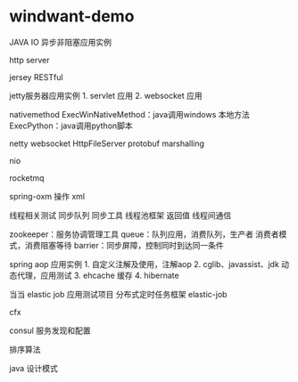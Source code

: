 # windwant-demo

JAVA IO 异步非阻塞应用实例

http server

jersey RESTful

jetty服务器应用实例 1. servlet 应用  2. websocket 应用

nativemethod ExecWinNativeMethod：java调用windows 本地方法  ExecPython：java调用python脚本

netty websocket HttpFileServer  protobuf  marshalling

nio

rocketmq

spring-oxm 操作 xml


线程相关测试 同步队列 同步工具 线程池框架 返回值 线程间通信

zookeeper：服务协调管理工具 queue：队列应用，消费队列，生产者 消费者模式，消费阻塞等待 barrier：同步屏障，控制同时到达同一条件

spring aop 应用实例 1. 自定义注解及使用，注解aop 2. cglib、javassist、jdk 动态代理，应用测试 3. ehcache 缓存  4. hibernate

当当 elastic job 应用测试项目  分布式定时任务框架 elastic-job

cfx

consul  服务发现和配置

排序算法

java 设计模式